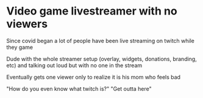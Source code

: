 # Video game livestreamer with no viewers

Since covid began a lot of people have been live streaming on twitch while they game

Dude with the whole streamer setup (overlay, widgets, donations, branding, etc) and talking out loud but with no one in the stream

Eventually gets one viewer only to realize it is his mom who feels bad

"How do you even know what twitch is?" "Get outta here"

